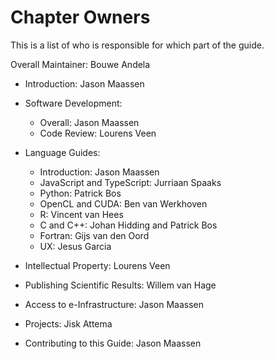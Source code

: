 # Chapter Owners

This is a list of who is responsible for which part of the guide.

Overall Maintainer: Bouwe Andela

* Introduction: Jason Maassen

* Software Development:
  * Overall: Jason Maassen
  * Code Review: Lourens Veen
* Language Guides:
  * Introduction: Jason Maassen
  * JavaScript and TypeScript: Jurriaan Spaaks
  * Python: Patrick Bos
  * OpenCL and CUDA: Ben van Werkhoven
  * R: Vincent van Hees
  * C and C++: Johan Hidding and Patrick Bos
  * Fortran: Gijs van den Oord
  * UX: Jesus Garcia
* Intellectual Property: Lourens Veen
* Publishing Scientific Results: Willem van Hage
* Access to e-Infrastructure: Jason Maassen
* Projects: Jisk Attema
* Contributing to this Guide: Jason Maassen
